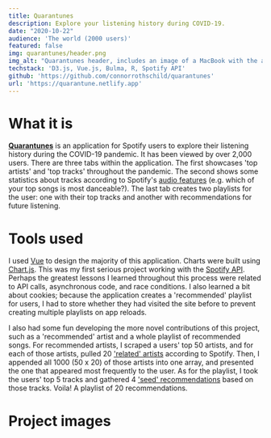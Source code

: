 ```yaml
---
title: Quarantunes
description: Explore your listening history during COVID-19.
date: "2020-10-22"
audience: 'The world (2000 users)'
featured: false
img: quarantunes/header.png
img_alt: "Quarantunes header, includes an image of a MacBook with the application open."
techstack: 'D3.js, Vue.js, Bulma, R, Spotify API'
github: 'https://github.com/connorrothschild/quarantunes'
url: 'https://quarantune.netlify.app'
---
```


[<InlineImage :clickable=false src="projects/quarantunes/header.png" alt="Header"></InlineImage>](https://quarantune.netlify.app)

# What it is

[**Quarantunes**](https://quarantune.netlify.app) is an application for Spotify users to explore their listening history during the COVID-19 pandemic. It has been viewed by over 2,000 users.
There are three tabs within the application.
The first showcases 'top artists' and 'top tracks' throughout the pandemic. 
The second shows some statistics about tracks according to Spotify's [audio features](https://developer.spotify.com/documentation/web-api/reference/#endpoint-get-audio-features) (e.g. which of your top songs is most danceable?). 
The last tab creates two playlists for the user: one with their top tracks and another with recommendations for future listening.

# Tools used

I used [Vue](https://vuejs.org/) to design the majority of this application. Charts were built using [Chart.js](https://www.chartjs.org/). This was my first serious project working with the [Spotify API](https://developer.spotify.com/documentation/web-api/). Perhaps the greatest lessons I learned throughout this process were related to API calls, asynchronous code, and race conditions. I also learned a bit about cookies; because the application creates a 'recommended' playlist for users, I had to store whether they had visited the site before to prevent creating multiple playlists on app reloads.

I also had some fun developing the more novel contributions of this project, such as a 'recommended' artist and a whole playlist of recommended songs. For recommended artists, I scraped a users' top 50 artists, and for each of those artists, pulled 20 ['related' artists](https://developer.spotify.com/documentation/web-api/reference/#endpoint-get-an-artists-related-artists) according to Spotify. Then, I appended all 1000 (50 x 20) of those artists into one array, and presented the one that appeared most frequently to the user. As for the playlist, I took the users' top 5 tracks and gathered 4 ['seed' recommendations](https://developer.spotify.com/console/get-recommendations/) based on those tracks. Voila! A playlist of 20 recommendations.

# Project images

<InlineImage src="projects/quarantunes/macbook.png" alt="Project image for 'Quarantunes'"></InlineImage>
<InlineImage src="projects/quarantunes/side-by-side.png" alt="Project image for 'Quarantunes'"></InlineImage>
